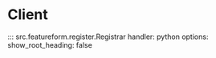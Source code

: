# Client
::: src.featureform.register.Registrar
    handler: python
    options:
      show_root_heading: false
